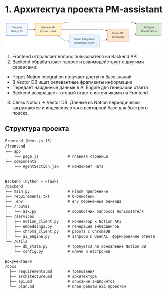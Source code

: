 # 1. Архитектуа проекта PM-assistant

![Схема архитектуры проекта](img/architecture.png)

1. Frontend отправляет вопрос пользователя на Backend API
2. Backend обрабатывает запрос и взаимодействует с другими сервисами:
  - Через Notion Integration получает доступ к базе знаний
  - В Vector DB ищет релевантные фрагменты информации
  - Передаёт найденные данные в AI Engine для генерации ответа
  - Backend возвращает готовый ответ с источниками на Frontend
3. Связь Notion → Vector DB: Данные из Notion периодически загружаются и индексируются в векторной базе для быстрого поиска.


## Структура проекта

```
Frontend (Next.js 15)
/frontend
├── app
    └── page.js             # главная страница 
├── components
    └── AgentSection.jsx    # компонент чата


Backend (Python + Flask)
/backend
├── main.py                 # Flask приложение
├── requirements.txt        # библиотеки
├── .env                    # env переменные бекенда
├── /routes
│   └── ask.py              # обработчик запросов пользователя
├── /services
│   ├── notion_client.py    # коннектор к Notion API
│   ├── embeddings.py       # генерация эмбеддингов
│   ├── chroma_client.py    # работа с ChromaDB
│   └── ai_engine.py        # запросы к OpenAI, формирование ответа
└── /utils
    ├── db_state.py         # требуется ли обновление Notion DB
    └── config.py           # ключи и настройки

Документация
/docs
  ├── requirements.md       # требования
  ├── architecture.md       # архитектура
  ├── api.md                # описание эндпойнтов
  └── plan.md               # план работы над проектом

```